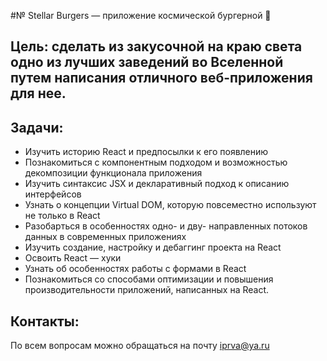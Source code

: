#№ Stellar Burgers — приложение космической бургерной 🍔

## Цель: сделать из закусочной на краю света одно из лучших заведений во Вселенной путем написания отличного веб-приложения для нее.

## Задачи: 
- Изучить историю React и предпосылки к его появлению
- Познакомиться с компонентным подходом и возможностью декомпозиции функционала приложения
- Изучить синтаксис JSX и декларативный подход к описанию интерфейсов
- Узнать о концепции Virtual DOM, которую повсеместно используют не только в React
- Разобарться в особенностях одно- и дву- направленных потоков данных в современных приложениях
- Изучить создание, настройку и дебаггинг проекта на React
- Освоить React — хуки
- Узнать об особенностях работы с формами в React
- Познакомиться со способами оптимизации и повышения производительности приложений, написанных на React.

## Контакты: 
По всем вопросам можно обращаться на почту iprva@ya.ru